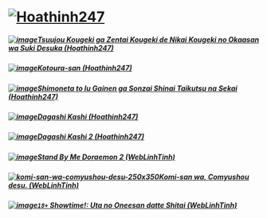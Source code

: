 # [![Hoathinh247](https://user-images.githubusercontent.com/75318518/141947432-f818d463-e399-4827-9d0d-1c5385968d8e.png)](https://admin1509.github.io/hoathinh247tv.com/)

##### [![image](https://user-images.githubusercontent.com/75318518/141947349-7420f8d5-766b-42f2-bcfb-85d1a6bde2d8.png)](https://admin1509.github.io/hoathinh247tv.com/ani-tsuujou-kougeki-ga-zentai-kougeki-de-nikai-kougeki-no-okaasan-wa-suki-desuka-3135.html/)[Tsuujou Kougeki ga Zentai Kougeki de Nikai Kougeki no Okaasan wa Suki Desuka (Hoathinh247)](https://admin1509.github.io/hoathinh247tv.com/ani-tsuujou-kougeki-ga-zentai-kougeki-de-nikai-kougeki-no-okaasan-wa-suki-desuka-3135.html/)
##### [![image](https://user-images.githubusercontent.com/75318518/141957492-1963f7c4-08c9-4076-aaad-7b35623865d3.jpg)](https://admin1509.github.io/hoathinh247tv.com/ani-kotoura-san-2802.html/)[Kotoura-san (Hoathinh247)](https://admin1509.github.io/hoathinh247tv.com/ani-kotoura-san-2802.html/)
##### [![image](https://user-images.githubusercontent.com/75318518/141960241-e7e44568-2a85-4a69-b9cc-87039c774459.jpg)](https://admin1509.github.io/hoathinh247tv.com/ani-shimoneta-to-iu-gainen-ga-sonzai-shinai-taikutsu-na-sekai-2174.html)[Shimoneta to Iu Gainen ga Sonzai Shinai Taikutsu na Sekai (Hoathinh247)](https://admin1509.github.io/hoathinh247tv.com/ani-shimoneta-to-iu-gainen-ga-sonzai-shinai-taikutsu-na-sekai-2174.html)
##### [![image](https://user-images.githubusercontent.com/75318518/142188877-a5942764-86ec-4a29-8d45-9f64e2c1536b.jpg)](https://admin1509.github.io/hoathinh247tv.com/ani-dagashi-kashi-1809.html)[Dagashi Kashi (Hoathinh247)](https://admin1509.github.io/hoathinh247tv.com/ani-dagashi-kashi-1809.html)
##### [![image](https://user-images.githubusercontent.com/75318518/142724242-74cbbf42-c85b-4e85-bfeb-3b90c671b765.png)](https://admin1509.github.io/hoathinh247tv.com/ani-dagashi-kashi-1809.html)[Dagashi Kashi 2 (Hoathinh247)](https://admin1509.github.io/hoathinh247tv.com/ani-dagashi-kashi-1809.html)
##### [![image](https://user-images.githubusercontent.com/75318518/142744940-ce72691b-36d8-4814-b1ff-8cb1e9bc3f42.png)](https://admin1509.github.io/hoathinh247tv.com/weblinhtinh.net/stand-by-me-doraemon-2/)[Stand By Me Doraemon 2 (WebLinhTinh)](https://admin1509.github.io/hoathinh247tv.com/weblinhtinh.net/stand-by-me-doraemon-2/)
##### [![komi-san-wa-comyushou-desu-250x350](https://user-images.githubusercontent.com/75318518/142747947-6744daaa-9c3c-46aa-bdd7-d40d23389549.png)](https://admin1509.github.io/hoathinh247tv.com/weblinhtinh.net/komi-san-wa-comyushou-desu/)[Komi-san wa, Comyushou desu. (WebLinhTinh)](https://admin1509.github.io/hoathinh247tv.com/weblinhtinh.net/komi-san-wa-comyushou-desu/)
##### [![image](https://user-images.githubusercontent.com/75318518/142750291-e53b624e-7ded-4b1c-acc0-b81258ea89dc.png)](https://admin1509.github.io/hoathinh247tv.com/weblinhtinh.net/showtime-uta-no-oneesan-datte-shitai-2/)[`18+` Showtime!: Uta no Oneesan datte Shitai (WebLinhTinh)](https://admin1509.github.io/hoathinh247tv.com/weblinhtinh.net/showtime-uta-no-oneesan-datte-shitai-2/)
